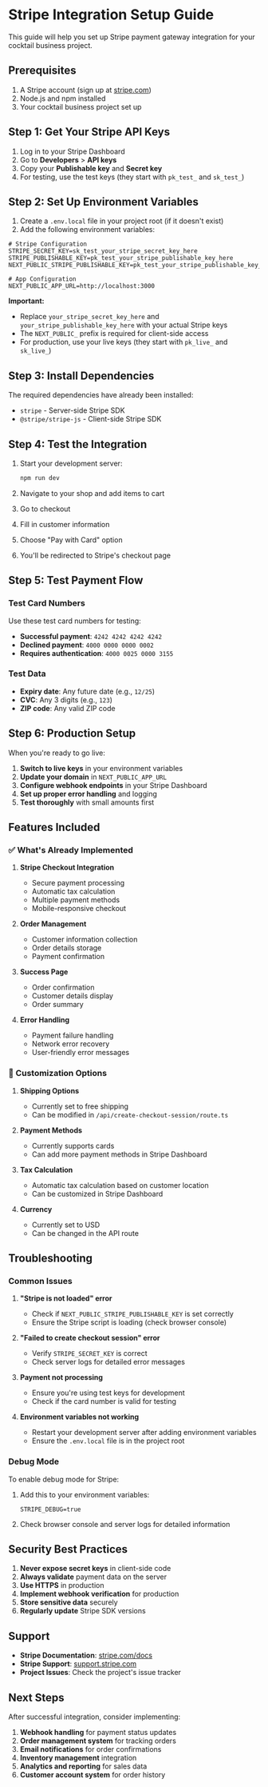 # Stripe Integration Setup Guide

This guide will help you set up Stripe payment gateway integration for your cocktail business project.

## Prerequisites

1. A Stripe account (sign up at [stripe.com](https://stripe.com))
2. Node.js and npm installed
3. Your cocktail business project set up

## Step 1: Get Your Stripe API Keys

1. Log in to your Stripe Dashboard
2. Go to **Developers** > **API keys**
3. Copy your **Publishable key** and **Secret key**
4. For testing, use the test keys (they start with `pk_test_` and `sk_test_`)

## Step 2: Set Up Environment Variables

1. Create a `.env.local` file in your project root (if it doesn't exist)
2. Add the following environment variables:

```env
# Stripe Configuration
STRIPE_SECRET_KEY=sk_test_your_stripe_secret_key_here
STRIPE_PUBLISHABLE_KEY=pk_test_your_stripe_publishable_key_here
NEXT_PUBLIC_STRIPE_PUBLISHABLE_KEY=pk_test_your_stripe_publishable_key_here

# App Configuration
NEXT_PUBLIC_APP_URL=http://localhost:3000
```

**Important:**

- Replace `your_stripe_secret_key_here` and `your_stripe_publishable_key_here` with your actual Stripe keys
- The `NEXT_PUBLIC_` prefix is required for client-side access
- For production, use your live keys (they start with `pk_live_` and `sk_live_`)

## Step 3: Install Dependencies

The required dependencies have already been installed:

- `stripe` - Server-side Stripe SDK
- `@stripe/stripe-js` - Client-side Stripe SDK

## Step 4: Test the Integration

1. Start your development server:

   ```bash
   npm run dev
   ```

2. Navigate to your shop and add items to cart
3. Go to checkout
4. Fill in customer information
5. Choose "Pay with Card" option
6. You'll be redirected to Stripe's checkout page

## Step 5: Test Payment Flow

### Test Card Numbers

Use these test card numbers for testing:

- **Successful payment**: `4242 4242 4242 4242`
- **Declined payment**: `4000 0000 0000 0002`
- **Requires authentication**: `4000 0025 0000 3155`

### Test Data

- **Expiry date**: Any future date (e.g., `12/25`)
- **CVC**: Any 3 digits (e.g., `123`)
- **ZIP code**: Any valid ZIP code

## Step 6: Production Setup

When you're ready to go live:

1. **Switch to live keys** in your environment variables
2. **Update your domain** in `NEXT_PUBLIC_APP_URL`
3. **Configure webhook endpoints** in your Stripe Dashboard
4. **Set up proper error handling** and logging
5. **Test thoroughly** with small amounts first

## Features Included

### ✅ What's Already Implemented

1. **Stripe Checkout Integration**

   - Secure payment processing
   - Automatic tax calculation
   - Multiple payment methods
   - Mobile-responsive checkout

2. **Order Management**

   - Customer information collection
   - Order details storage
   - Payment confirmation

3. **Success Page**

   - Order confirmation
   - Customer details display
   - Order summary

4. **Error Handling**
   - Payment failure handling
   - Network error recovery
   - User-friendly error messages

### 🔧 Customization Options

1. **Shipping Options**

   - Currently set to free shipping
   - Can be modified in `/api/create-checkout-session/route.ts`

2. **Payment Methods**

   - Currently supports cards
   - Can add more payment methods in Stripe Dashboard

3. **Tax Calculation**

   - Automatic tax calculation based on customer location
   - Can be customized in Stripe Dashboard

4. **Currency**
   - Currently set to USD
   - Can be changed in the API route

## Troubleshooting

### Common Issues

1. **"Stripe is not loaded" error**

   - Check if `NEXT_PUBLIC_STRIPE_PUBLISHABLE_KEY` is set correctly
   - Ensure the Stripe script is loading (check browser console)

2. **"Failed to create checkout session" error**

   - Verify `STRIPE_SECRET_KEY` is correct
   - Check server logs for detailed error messages

3. **Payment not processing**

   - Ensure you're using test keys for development
   - Check if the card number is valid for testing

4. **Environment variables not working**
   - Restart your development server after adding environment variables
   - Ensure the `.env.local` file is in the project root

### Debug Mode

To enable debug mode for Stripe:

1. Add this to your environment variables:

   ```env
   STRIPE_DEBUG=true
   ```

2. Check browser console and server logs for detailed information

## Security Best Practices

1. **Never expose secret keys** in client-side code
2. **Always validate** payment data on the server
3. **Use HTTPS** in production
4. **Implement webhook verification** for production
5. **Store sensitive data** securely
6. **Regularly update** Stripe SDK versions

## Support

- **Stripe Documentation**: [stripe.com/docs](https://stripe.com/docs)
- **Stripe Support**: [support.stripe.com](https://support.stripe.com)
- **Project Issues**: Check the project's issue tracker

## Next Steps

After successful integration, consider implementing:

1. **Webhook handling** for payment status updates
2. **Order management system** for tracking orders
3. **Email notifications** for order confirmations
4. **Inventory management** integration
5. **Analytics and reporting** for sales data
6. **Customer account system** for order history
